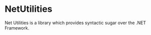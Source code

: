 NetUtilities
============

Net Utilities is a library which provides syntactic sugar over the .NET Framework.
